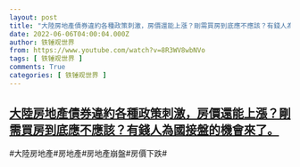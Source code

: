 ```yaml
---
layout: post
title: "大陸房地產債券違約各種政策刺激，房價還能上漲？剛需買房到底應不應該？有錢人為國接盤的機會來了。"
date: 2022-06-06T04:00:04.000Z
author: 铁锤观世界
from: https://www.youtube.com/watch?v=8R3WV8wbNVo
tags: [ 铁锤观世界 ]
comments: True
categories: [ 铁锤观世界 ]
---
```

<!--1654488004000-->
[大陸房地產債券違約各種政策刺激，房價還能上漲？剛需買房到底應不應該？有錢人為國接盤的機會來了。](https://www.youtube.com/watch?v=8R3WV8wbNVo)
------

<div>
#大陸房地產#房地產#房地產崩盤#房價下跌#
</div>
